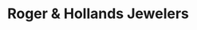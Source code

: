 ---
title: "Roger & Hollands Jewelers"
url: /saint-peters/roger-and-hollands-jewelers/
shop: jewelry
---